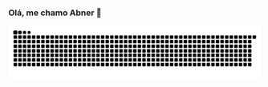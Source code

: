 ### Olá, me chamo Abner 👋

<!--
**bnerTT/bnerTT** is a ✨ _special_ ✨ repository because its `README.md` (this file) appears on your GitHub profile.

Here are some ideas to get you started:

- 🔭 I’m currently working on ...
- 🌱 I’m currently learning ...
- 👯 I’m looking to collaborate on ...
- 🤔 I’m looking for help with ...
- 💬 Ask me about ...
- 📫 How to reach me: ...
- 😄 Pronouns: ...
- ⚡ Fun fact: ...
-->

</div>

![Snake animation](https://github.com/brunopaiva1/brunopaiva1/blob/output/github-contribution-grid-snake.svg)
</div>
